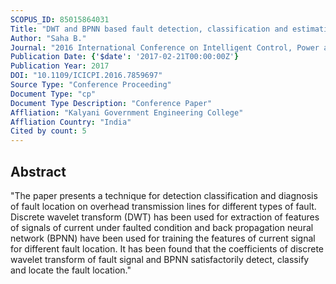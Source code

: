 ```yaml
---
SCOPUS_ID: 85015864031
Title: "DWT and BPNN based fault detection, classification and estimation of location of HVAC transmission line"
Author: "Saha B."
Journal: "2016 International Conference on Intelligent Control, Power and Instrumentation, ICICPI 2016"
Publication Date: {'$date': '2017-02-21T00:00:00Z'}
Publication Year: 2017
DOI: "10.1109/ICICPI.2016.7859697"
Source Type: "Conference Proceeding"
Document Type: "cp"
Document Type Description: "Conference Paper"
Affliation: "Kalyani Government Engineering College"
Affliation Country: "India"
Cited by count: 5
---
```


## Abstract
"The paper presents a technique for detection classification and diagnosis of fault location on overhead transmission lines for different types of fault. Discrete wavelet transform (DWT) has been used for extraction of features of signals of current under faulted condition and back propagation neural network (BPNN) have been used for training the features of current signal for different fault location. It has been found that the coefficients of discrete wavelet transform of fault signal and BPNN satisfactorily detect, classify and locate the fault location."
